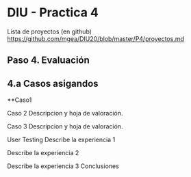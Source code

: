 # DIU - Practica 4
Lista de proyectos (en github) https://github.com/mgea/DIU20/blob/master/P4/proyectos.md
## Paso 4. Evaluación 
4.a Casos asigandos
-----
**Caso1

Caso 2
Descripcion y hoja de valoración.

Caso 3
Descripcion y hoja de valoración.

User Testing
Describe la experiencia 1

Describe la experiencia 2

Describe la experiencia 3
Conclusiones

